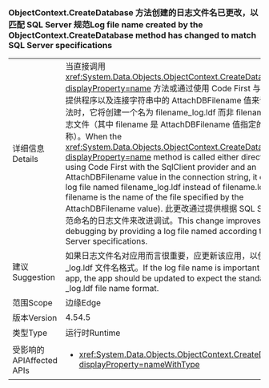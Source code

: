 ### <a name="log-file-name-created-by-the-objectcontextcreatedatabase-method-has-changed-to-match-sql-server-specifications"></a><span data-ttu-id="1713a-101">ObjectContext.CreateDatabase 方法创建的日志文件名已更改，以匹配 SQL Server 规范</span><span class="sxs-lookup"><span data-stu-id="1713a-101">Log file name created by the ObjectContext.CreateDatabase method has changed to match SQL Server specifications</span></span>

|   |   |
|---|---|
|<span data-ttu-id="1713a-102">详细信息</span><span class="sxs-lookup"><span data-stu-id="1713a-102">Details</span></span>|<span data-ttu-id="1713a-103">当直接调用 <xref:System.Data.Objects.ObjectContext.CreateDatabase?displayProperty=name> 方法或通过使用 Code First 与 SqlClient 提供程序以及连接字符串中的 AttachDBFilename 值来调用此方法时，它将创建一个名为 filename_log.ldf 而非 filename.ldf 的日志文件（其中 filename 是 AttachDBFilename 值指定的文件的名称）。</span><span class="sxs-lookup"><span data-stu-id="1713a-103">When the <xref:System.Data.Objects.ObjectContext.CreateDatabase?displayProperty=name> method is called either directly or by using Code First with the SqlClient provider and an AttachDBFilename value in the connection string, it creates a log file named filename_log.ldf instead of filename.ldf (where filename is the name of the file specified by the AttachDBFilename value).</span></span> <span data-ttu-id="1713a-104">此更改通过提供根据 SQL Server 规范命名的日志文件来改进调试。</span><span class="sxs-lookup"><span data-stu-id="1713a-104">This change improves debugging by providing a log file named according to SQL Server specifications.</span></span>|
|<span data-ttu-id="1713a-105">建议</span><span class="sxs-lookup"><span data-stu-id="1713a-105">Suggestion</span></span>|<span data-ttu-id="1713a-106">如果日志文件名对应用而言很重要，应更新该应用，以使用标准的 _log.ldf 文件名格式。</span><span class="sxs-lookup"><span data-stu-id="1713a-106">If the log file name is important for an app, the app should be updated to expect the standard _log.ldf file name format.</span></span>|
|<span data-ttu-id="1713a-107">范围</span><span class="sxs-lookup"><span data-stu-id="1713a-107">Scope</span></span>|<span data-ttu-id="1713a-108">边缘</span><span class="sxs-lookup"><span data-stu-id="1713a-108">Edge</span></span>|
|<span data-ttu-id="1713a-109">版本</span><span class="sxs-lookup"><span data-stu-id="1713a-109">Version</span></span>|<span data-ttu-id="1713a-110">4.5</span><span class="sxs-lookup"><span data-stu-id="1713a-110">4.5</span></span>|
|<span data-ttu-id="1713a-111">类型</span><span class="sxs-lookup"><span data-stu-id="1713a-111">Type</span></span>|<span data-ttu-id="1713a-112">运行时</span><span class="sxs-lookup"><span data-stu-id="1713a-112">Runtime</span></span>|
|<span data-ttu-id="1713a-113">受影响的 API</span><span class="sxs-lookup"><span data-stu-id="1713a-113">Affected APIs</span></span>|<ul><li><xref:System.Data.Objects.ObjectContext.CreateDatabase?displayProperty=nameWithType></li></ul>|

